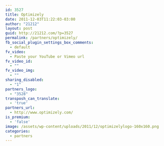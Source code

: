 ```yaml
---
id: 3527
title: Optimizely
date: 2011-12-03T11:22:03-03:00
author: "21212"
layout: post
guid: http://21212.com/?p=3527
permalink: /partners/optimizely/
fb_social_plugin_settings_box_comments:
  - default
fv_video:
  - Paste your YouTube or Vimeo url
fv_video_id:
  - ""
fv_video_img:
  - ""
sharing_disabled:
  - "1"
partners_logo:
  - "3528"
transposh_can_translate:
  - 'true'
partners_url:
  - http://www.optimizely.com/
is_premium:
  - 'false'
image: /assets/wp-content/uploads/2011/12/optimizelylogo-160x160.png
categories:
  - partners
---
```

